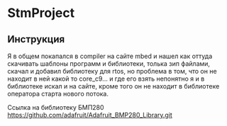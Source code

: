 # StmProject

## Инструкция

Я в общем покапался в compiler на сайте mbed и нашел как оттуда скачивать шаблоны программ и библиотеки, толька зип файлами, скачал и добавил библиотеку для rtos, но проблема в том, что он не находит в ней какой то core_c9... и где его взять непонятно я и в библиотеке искал и на сайте, кроме того он не находит в библиотеке оператора старта нового потока.

Ссылка на библиотеку БМП280
https://github.com/adafruit/Adafruit_BMP280_Library.git
